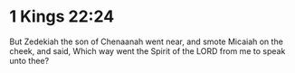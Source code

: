 # 1 Kings 22:24

But Zedekiah the son of Chenaanah went near, and smote Micaiah on the cheek, and said, Which way went the Spirit of the LORD from me to speak unto thee?